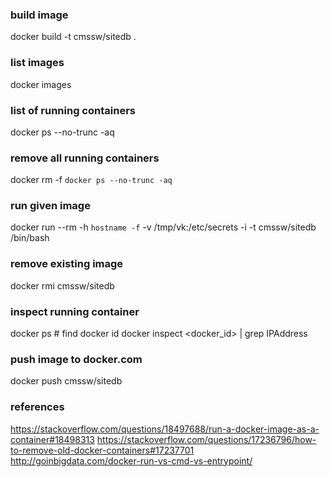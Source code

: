 

### build image
docker build -t cmssw/sitedb .

### list images
docker images

### list of running containers
docker ps --no-trunc -aq

### remove all running containers
docker rm -f `docker ps --no-trunc -aq`

### run given image
docker run --rm -h `hostname -f` -v /tmp/vk:/etc/secrets -i -t cmssw/sitedb /bin/bash

### remove existing image
docker rmi cmssw/sitedb

### inspect running container
docker ps # find docker id
docker inspect <docker_id> | grep IPAddress

### push image to docker.com
docker push cmssw/sitedb

### references
https://stackoverflow.com/questions/18497688/run-a-docker-image-as-a-container#18498313
https://stackoverflow.com/questions/17236796/how-to-remove-old-docker-containers#17237701
http://goinbigdata.com/docker-run-vs-cmd-vs-entrypoint/
